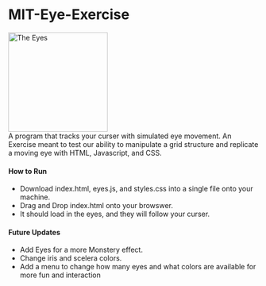 # MIT-Eye-Exercise
<img src="https://cdn.discordapp.com/attachments/614283899354218518/934937983994437672/unknown.png" alt="The Eyes" width="200"> <br>
A program that tracks your curser with simulated eye movement. An Exercise meant to test our ability to manipulate a grid structure and replicate a moving eye with HTML, Javascript, and CSS. 

#### How to Run
- Download index.html, eyes.js, and styles.css into a single file onto your machine. 
- Drag and Drop index.html onto your browswer. 
- It should load in the eyes, and they will follow your curser. 

#### Future Updates
* Add Eyes for a more Monstery effect.
* Change iris and scelera colors.
* Add a menu to change how many eyes and what colors are available for more fun and interaction
